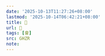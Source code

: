 ```yaml
---
date: '2025-10-13T11:27:26+08:00'
lastmod: '2025-10-14T06:42:21+08:00'
title: 󰗮
url: 󰗮
tags: [會]
src: GHZR
note:
---
```


